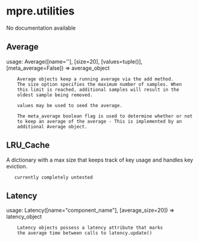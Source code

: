 mpre.utilities
========
No documentation available

Average
--------
 usage: Average([name=''], [size=20], 
                       [values=tuple()], [meta_average=False]) => average_object
                       
        Average objects keep a running average via the add method.
        The size option specifies the maximum number of samples. When
        this limit is reached, additional samples will result in the
        oldest sample being removed.
        
        values may be used to seed the average.
        
        The meta_average boolean flag is used to determine whether or not
        to keep an average of the average - This is implemented by an
        additional Average object.

LRU_Cache
--------
A dictionary with a max size that keeps track of
       key usage and handles key eviction. 
       
       currently completely untested

Latency
--------
 usage: Latency([name="component_name"], 
                       [average_size=20]) => latency_object
                       
        Latency objects possess a latency attribute that marks
        the average time between calls to latency.update()
